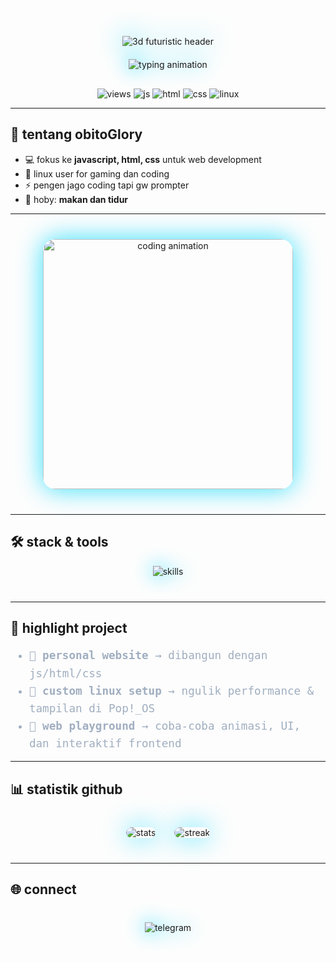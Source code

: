 <p align="center" style="filter: drop-shadow(0 0 20px #00d9ff);">
  <img src="https://capsule-render.vercel.app/api?type=waving&height=220&text=obitoGlory&fontAlign=50&fontAlignY=40&color=0:000a12,50:001f3f,100:003366&fontColor=00d9ff&fontSize=90&fontWeight=700&desc=javascript%20%7C%20html%20%7C%20css%20%7C%20linux(pop!_os)&descAlign=50&descAlignY=65&descSize=24&descColor=66ccff&animation=glitch" alt="3d futuristic header" />
</p>

<p align="center" style="margin-top: 20px;">
  <a href="https://github.com/obitoGlory" style="text-decoration:none;">
    <img src="https://readme-typing-svg.demolab.com?font=JetBrains+Mono&weight=700&size=28&pause=1200&center=true&vCenter=true&width=900&height=60&lines=halo%2C+aku+obitoGlory+%E2%9C%A8;suka+ngoding+bot+tele+pakai+javascript%2C+suka+buat+web+pakai+html%2C+dan+css;ngulik+linux+pop!_os+setiap+hari;ngoding+buat+project+web+%F0%9F%9A%80" alt="typing animation" style="filter: drop-shadow(0 0 15px #00d9ff);" />
  </a>
</p>

<!-- quick badges -->
<p align="center" style="margin-top: 30px;">
  <img src="https://komarev.com/ghpvc/?username=obitoGlory&label=visitors&style=flat-square&color=00d9ff" alt="views" />
  <img src="https://img.shields.io/badge/javascript-%20-f7df1e.svg?logo=javascript&logoColor=000&style=flat-square" alt="js" />
  <img src="https://img.shields.io/badge/html5-%20-e34f26.svg?logo=html5&logoColor=fff&style=flat-square" alt="html" />
  <img src="https://img.shields.io/badge/css3-%20-1572b6.svg?logo=css3&logoColor=fff&style=flat-square" alt="css" />
  <img src="https://img.shields.io/badge/linux-pop!__os-48b9c7.svg?logo=linux&logoColor=fff&style=flat-square" alt="linux" />
</p>

---

## 👋 tentang obitoGlory
- 💻 fokus ke **javascript, html, css** untuk web development  
- 🐧 linux user for gaming dan coding  
- ⚡ pengen jago coding tapi gw prompter  
- 🚀 hoby: **makan dan tidur**  

---

<p align="center" style="margin: 40px 0;">
  <img src="https://media.giphy.com/media/3o7aD2saalBwwftBIY/giphy.gif" alt="coding animation" width="400" style="border-radius: 20px; box-shadow: 0 0 40px #00d9ffcc;" />
</p>

---

## 🛠️ stack & tools
<p align="center" style="margin-bottom: 40px;">
  <img src="https://skillicons.dev/icons?i=javascript,html,css,linux&perline=4" alt="skills" style="filter: drop-shadow(0 0 15px #00d9ff);" />
</p>

---

## 📂 highlight project
<ul style="max-width: 720px; margin: auto; font-family: 'JetBrains Mono', monospace; font-size: 1.1rem; color: #a0aec0; line-height: 1.6;">
  <li>🔹 <strong>personal website</strong> → dibangun dengan js/html/css</li>
  <li>🔹 <strong>custom linux setup</strong> → ngulik performance & tampilan di Pop!_OS</li>
  <li>🔹 <strong>web playground</strong> → coba-coba animasi, UI, dan interaktif frontend</li>
</ul>

---

## 📊 statistik github
<p align="center" style="display: flex; justify-content: center; gap: 30px; flex-wrap: wrap; max-width: 900px; margin: 40px auto;">
  <img src="https://github-readme-stats.vercel.app/api?username=obitoGlory&show_icons=true&theme=tokyonight&hide_border=true" alt="stats" style="border-radius: 20px; box-shadow: 0 0 40px #00d9ffcc;" />
  <img src="https://github-readme-streak-stats.herokuapp.com?user=obitoGlory&theme=tokyonight&hide_border=true" alt="streak" style="border-radius: 20px; box-shadow: 0 0 40px #00d9ffcc;" />
</p>

---

## 🌐 connect
<p align="center" style="margin-top: 40px;">
  <a href="https://t.me/howtobans" target="_blank" rel="noopener noreferrer" style="text-decoration:none;">
    <img src="https://img.shields.io/badge/telegram-obitoGlory-black?logo=telegram&style=for-the-badge" alt="telegram" style="filter: drop-shadow(0 0 15px #00d9ff);" />
  </a>
</p>
